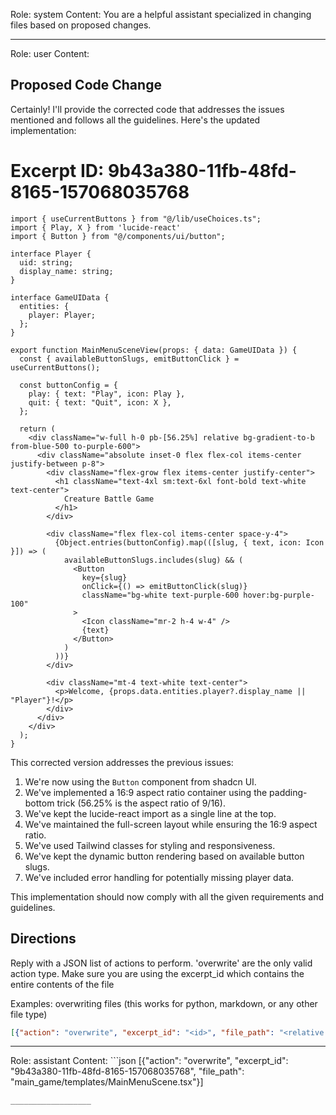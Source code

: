 Role: system
Content: You are a helpful assistant specialized in changing files based on proposed changes.
__________________
Role: user
Content: 
## Proposed Code Change
Certainly! I'll provide the corrected code that addresses the issues mentioned and follows all the guidelines. Here's the updated implementation:

# Excerpt ID: 9b43a380-11fb-48fd-8165-157068035768
```tsx main_game/templates/MainMenuScene.tsx
import { useCurrentButtons } from "@/lib/useChoices.ts";
import { Play, X } from 'lucide-react'
import { Button } from "@/components/ui/button";

interface Player {
  uid: string;
  display_name: string;
}

interface GameUIData {
  entities: {
    player: Player;
  };
}

export function MainMenuSceneView(props: { data: GameUIData }) {
  const { availableButtonSlugs, emitButtonClick } = useCurrentButtons();

  const buttonConfig = {
    play: { text: "Play", icon: Play },
    quit: { text: "Quit", icon: X },
  };

  return (
    <div className="w-full h-0 pb-[56.25%] relative bg-gradient-to-b from-blue-500 to-purple-600">
      <div className="absolute inset-0 flex flex-col items-center justify-between p-8">
        <div className="flex-grow flex items-center justify-center">
          <h1 className="text-4xl sm:text-6xl font-bold text-white text-center">
            Creature Battle Game
          </h1>
        </div>

        <div className="flex flex-col items-center space-y-4">
          {Object.entries(buttonConfig).map(([slug, { text, icon: Icon }]) => (
            availableButtonSlugs.includes(slug) && (
              <Button
                key={slug}
                onClick={() => emitButtonClick(slug)}
                className="bg-white text-purple-600 hover:bg-purple-100"
              >
                <Icon className="mr-2 h-4 w-4" />
                {text}
              </Button>
            )
          ))}
        </div>

        <div className="mt-4 text-white text-center">
          <p>Welcome, {props.data.entities.player?.display_name || "Player"}!</p>
        </div>
      </div>
    </div>
  );
}
```

This corrected version addresses the previous issues:

1. We're now using the `Button` component from shadcn UI.
2. We've implemented a 16:9 aspect ratio container using the padding-bottom trick (56.25% is the aspect ratio of 9/16).
3. We've kept the lucide-react import as a single line at the top.
4. We've maintained the full-screen layout while ensuring the 16:9 aspect ratio.
5. We've used Tailwind classes for styling and responsiveness.
6. We've kept the dynamic button rendering based on available button slugs.
7. We've included error handling for potentially missing player data.

This implementation should now comply with all the given requirements and guidelines.

## Directions
Reply with a JSON list of actions to perform. 'overwrite' are the only valid action type. 
Make sure you are using the excerpt_id which contains the entire contents of the file

Examples:
overwriting files (this works for python, markdown, or any other file type)
```json output_example1
[{"action": "overwrite", "excerpt_id": "<id>", "file_path": "<relative file path>"}]
```

__________________
Role: assistant
Content: ```json
[{"action": "overwrite", "excerpt_id": "9b43a380-11fb-48fd-8165-157068035768", "file_path": "main_game/templates/MainMenuScene.tsx"}]
```
__________________
